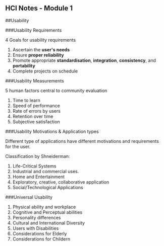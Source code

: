 HCI Notes - Module 1
---
<!-- Copyright Ciel 2013 -->
##Usability


###Usability Requirements

4 Goals for usability requirements

1. Ascertain the **user's needs**
2. Ensure **proper reliability**
3. Promote appropriate **standardisation**, **integration**, **consistency**, and **portability**
4. Complete projects on schedule


###Usability Measurements

5 human factors central to community evaluation

1. Time to learn
2. Speed of performance
3. Rate of errors by users
4. Retention over time
5. Subjective satisfaction


###Usability Motivations & Application types

Different type of applications have different motivations and requirements for the user.

Classification by Shneiderman:
1. Life-Critical Systems
2. Industrial and commercial uses.
3. Home and Entertainment
4. Exploratory, creative, collaborative application
5. Social/Technological Applications

###Universal Usability

1. Physical ability and workplace
2. Cognitive and Perceptual abilities
3. Personality differences
4. Cultural and International Diversity
5. Users with Disabilities
6. Considerations for Elderly
7. Considerations for Childern
